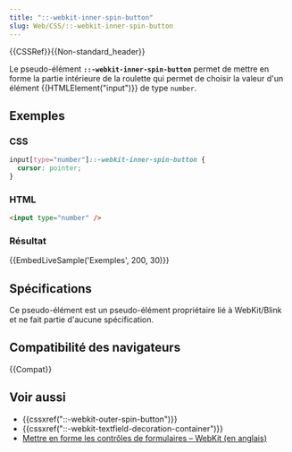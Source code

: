```yaml
---
title: "::-webkit-inner-spin-button"
slug: Web/CSS/::-webkit-inner-spin-button
---
```


{{CSSRef}}{{Non-standard_header}}

Le pseudo-élément **`::-webkit-inner-spin-button`** permet de mettre en forme la partie intérieure de la roulette qui permet de choisir la valeur d'un élément {{HTMLElement("input")}} de type `number`.

## Exemples

### CSS

```css
input[type="number"]::-webkit-inner-spin-button {
  cursor: pointer;
}
```

### HTML

```html
<input type="number" />
```

### Résultat

{{EmbedLiveSample('Exemples', 200, 30)}}

## Spécifications

Ce pseudo-élément est un pseudo-élément propriétaire lié à WebKit/Blink et ne fait partie d'aucune spécification.

## Compatibilité des navigateurs

{{Compat}}

## Voir aussi

- {{cssxref("::-webkit-outer-spin-button")}}
- {{cssxref("::-webkit-textfield-decoration-container")}}
- [Mettre en forme les contrôles de formulaires – WebKit (en anglais)](https://trac.webkit.org/wiki/Styling%20Form%20Controls#inputelement)
